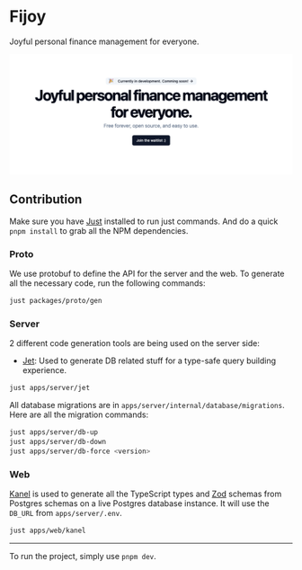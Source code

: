 # Fijoy

Joyful personal finance management for everyone.

![Fijoy Home](./assets/readme.png)

## Contribution

Make sure you have [Just](https://github.com/casey/just) installed to run just commands.
And do a quick `pnpm install` to grab all the NPM dependencies.

### Proto

We use protobuf to define the API for the server and the web.
To generate all the necessary code, run the following commands:

```bash
just packages/proto/gen
```

### Server

2 different code generation tools are being used on the server side:

- [Jet](https://github.com/go-jet/jet): Used to generate DB related stuff for
  a type-safe query building experience.

```bash
just apps/server/jet
```

All database migrations are in `apps/server/internal/database/migrations`.
Here are all the migration commands:

```bash
just apps/server/db-up
just apps/server/db-down
just apps/server/db-force <version>
```

### Web

[Kanel](https://kristiandupont.github.io/kanel/) is used to generate all the
TypeScript types and [Zod](https://zod.dev/) schemas from Postgres schemas on
a live Postgres database instance. It will use the `DB_URL` from `apps/server/.env`.

```bash
just apps/web/kanel
```

---

To run the project, simply use `pnpm dev`.
